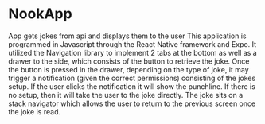 # NookApp
App gets jokes from api and displays them to the user
This application is programmed in Javascript through the React Native framework and Expo.
It utilized the Navigation library to implement 2 tabs at the bottom as well as a drawer to the side, which consists of the button to retrieve the joke.
Once the button is pressed in the drawer, depending on the type of joke, it may trigger a notification (given the correct permissions) consisting of the jokes setup.
If the user clicks the notification it will show the punchline. If there is no setup, then it will take the user to the joke directly. 
The joke sits on a stack navigator which allows the user to return to the previous screen once the joke is read. 
